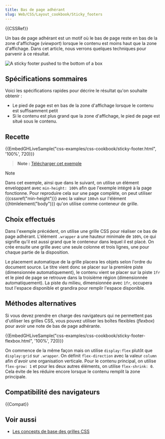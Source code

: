 ```yaml
---
title: Bas de page adhérant
slug: Web/CSS/Layout_cookbook/Sticky_footers
---
```


{{CSSRef}}

Un bas de page adhérant est un motif où le bas de page reste en bas de la zone d'affichage (_viewport_) lorsque le contenu est moins haut que la zone d'affichage. Dans cet article, nous verrons quelques techniques pour parvenir à ce résultat.

![A sticky footer pushed to the bottom of a box](cookbook-footer.png)

## Spécifications sommaires

Voici les spécifications rapides pour décrire le résultat qu'on souhaite obtenir :

- Le pied de page est en bas de la zone d'affichage lorsque le contenu est suffisamment petit
- Si le contenu est plus grand que la zone d'affichage, le pied de page est situé sous le contenu.

## Recette

{{EmbedGHLiveSample("css-examples/css-cookbook/sticky-footer.html", '100%', 720)}}

> **Note :** [Télécharger cet exemple](https://github.com/mdn/css-examples/blob/master/css-cookbook/sticky-footer--download.html)

> [!NOTE]
> Dans cet exemple, ainsi que dans le suivant, on utilise un élément enveloppant avec `min-height: 100%` afin que l'exemple intégré à la page fonctionne. Pour reproduire cela sur une page complète, on peut utiliser {{cssxref("min-height")}} avec la valeur `100vh` sur l'élément {{htmlelement("body")}} qu'on utilise comme conteneur de grille.

## Choix effectués

Dans l'exemple précédent, on utilise une grille CSS pour réaliser ce bas de page adhérant. L'élément `.wrapper` a une hauteur minimale de `100%`, ce qui signifie qu'il est aussi grand que le conteneur dans lequel il est placé. On crée ensuite une grille avec une seule colonne et trois lignes, une pour chaque partie de la disposition.

Le placement automatique de la grille placera les objets selon l'ordre du document source. Le titre vient donc se placer sur la première piste (dimensionnée automatiquement), le contenu vient se placer sur la piste `1fr` et le pied de page se retrouve dans la troisième région (dimensionnée automatiquement). La piste du milieu, dimensionnée avec `1fr`, occupera tout l'espace disponible et grandira pour remplir l'espace disponible.

## Méthodes alternatives

Si vous devez prendre en charge des navigateurs qui ne permettent pas d'utiliser les grilles CSS, vous pouvez utiliser les boîtes flexibles (_flexbox_) pour avoir une note de bas de page adhérante.

{{EmbedGHLiveSample("css-examples/css-cookbook/sticky-footer-flexbox.html", '100%', 720)}}

On commence de la même façon mais on utilise `display:flex` plutôt que `display:grid` sur `.wrapper`. On définit `flex-direction` avec la valeur `column` afin d'avoir une organisation verticale. Pour le contenu principal, on utilise `flex-grow: 1` et pour les deux autres éléments, on utilise `flex-shrink: 0`. Cela évite de les réduire encore lorsque le contenu remplit la zone principale.

## Compatibilité des navigateurs

{{Compat}}

## Voir aussi

- [Les concepts de base des grilles CSS](/fr/docs/Web/CSS/CSS_grid_layout/Basic_concepts_of_grid_layout)
